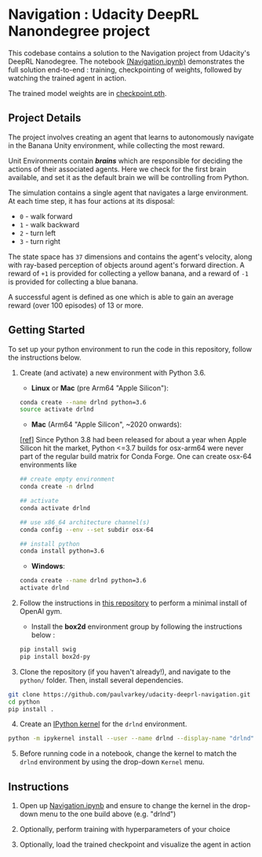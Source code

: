 # Navigation : Udacity DeepRL Nanondegree project

This codebase contains a solution to the Navigation project 
from Udacity's DeepRL Nanodegree. The notebook [(Navigation.ipynb)](Navigation.ipynb) 
demonstrates the full solution end-to-end : 
training, checkpointing of weights, followed by watching the trained agent in action.

The trained model weights are in [checkpoint.pth](checkpoint.pth).

## Project Details

The project involves creating an agent that learns to autonomously navigate in the 
Banana Unity environment, while collecting the most reward.

Unit Environments contain **_brains_** which are responsible for deciding the actions 
of their associated agents. Here we check for the first brain available, 
and set it as the default brain we will be controlling from Python.

The simulation contains a single agent that navigates a large environment. 
At each time step, it has four actions at its disposal:
- `0` - walk forward 
- `1` - walk backward
- `2` - turn left
- `3` - turn right

The state space has `37` dimensions and contains the agent's velocity, along with ray-based perception of objects around agent's forward direction.  A reward of `+1` is provided for collecting a yellow banana, and a reward of `-1` is provided for collecting a blue banana.

A successful agent is defined as one which is able to gain an average reward (over 100 episodes) of 13 or more.

## Getting Started

To set up your python environment to run the code in this repository, follow the instructions below.

1. Create (and activate) a new environment with Python 3.6.

	- __Linux__ or __Mac__ (pre Arm64 "Apple Silicon"):
	```bash
	conda create --name drlnd python=3.6
	source activate drlnd
	```
    - __Mac__ (Arm64 "Apple Silicon", ~2020 onwards):

    [[ref]](https://stackoverflow.com/a/70219965) Since Python 3.8 had been released for about a year when Apple Silicon hit the market, Python <=3.7 builds for osx-arm64 were never part of the regular build matrix for Conda Forge. One can create osx-64 environments like
	```bash
	## create empty environment
    conda create -n drlnd

    ## activate
    conda activate drlnd

    ## use x86_64 architecture channel(s)
    conda config --env --set subdir osx-64

    ## install python
    conda install python=3.6
	```
	- __Windows__: 
	```bash
	conda create --name drlnd python=3.6 
	activate drlnd
	```
	
2. Follow the instructions in [this repository](https://github.com/openai/gym) to perform a minimal install of OpenAI gym.  
	- Install the **box2d** environment group by following the instructions below : 
    ```bash
    pip install swig
    pip install box2d-py
    ```
	
3. Clone the repository (if you haven't already!), and navigate to the `python/` folder.  Then, install several dependencies.
```bash
git clone https://github.com/paulvarkey/udacity-deeprl-navigation.git
cd python
pip install .
```

4. Create an [IPython kernel](http://ipython.readthedocs.io/en/stable/install/kernel_install.html) for the `drlnd` environment.  
```bash
python -m ipykernel install --user --name drlnd --display-name "drlnd"
```

5. Before running code in a notebook, change the kernel to match the `drlnd` environment by using the drop-down `Kernel` menu. 

## Instructions

1. Open up [Navigation.ipynb](Navigation.ipynb) and ensure to change the kernel in the drop-down menu to the one build above (e.g. "drlnd")

2. Optionally, perform training with hyperparameters of your choice

3. Optionally, load the trained checkpoint and visualize the agent in action